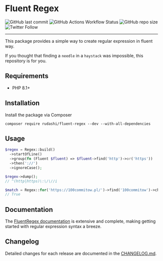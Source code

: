 # Fluent Regex

![GitHub last commit](https://img.shields.io/github/last-commit/rudashi/fluent-regex)
![GitHub Actions Workflow Status](https://img.shields.io/github/actions/workflow/status/rudashi/fluent-regex/tests.yml)
![GitHub repo size](https://img.shields.io/github/repo-size/rudashi/fluent-regex)
![Twitter Follow](https://img.shields.io/twitter/follow/BorysZmuda?style=social)

------

This package provides a simple way to create regular expression in fluent way.

If you thought that finding a `needle` in a `haystack` was impossible, this repository is for you.

## Requirements

- PHP 8.1+

## Installation

Install the package via Composer

```shell
composer require rudashi/fluent-regex --dev --with-all-dependencies
```

## Usage

```php
$regex = Regex::build()
  ->startOfLine()
  ->group(fn (Fluent $fluent) => $fluent->find('http')->or('https'))
  ->then('://')
  ->ignoreCase();

$regex->dump();
// ^(http|https)\:\/\//i

$match = Regex::for('https://100commitow.pl/')->find('100commitow')->check();
// True
```

## Documentation

The [FluentRegex documentation](https://rudashi.github.io/fluent-regex/) is extensive and complete, making getting started with regular expression syntax a breeze.

## Changelog

Detailed changes for each release are documented in the [CHANGELOG.md](https://github.com/rudashi/fluent-regex/blob/master/CHANGELOG.md).